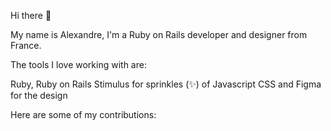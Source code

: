 Hi there 👋

My name is Alexandre, I'm a Ruby on Rails developer and designer from France.

The tools I love working with are:

Ruby, Ruby on Rails
Stimulus for sprinkles (✨) of Javascript
CSS and Figma for the design

Here are some of my contributions:
